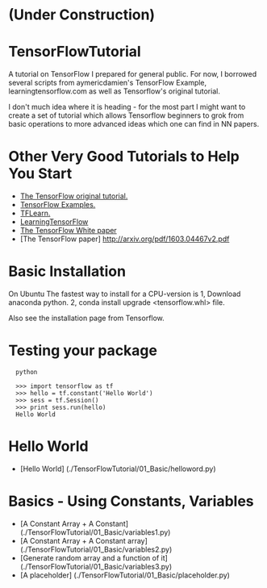 # (Under Construction)

# TensorFlowTutorial

A tutorial on TensorFlow I prepared for general public.  For now, I
borrowed several scripts from aymericdamien's TensorFlow Example,
learningtensorflow.com as well as Tensorflow's original tutorial.

I don't much idea where it is heading - for the most part I might
want to create a set of tutorial which allows Tensorflow beginners to
grok from basic operations to more advanced ideas which one can find
in NN papers.

# Other Very Good Tutorials to Help You Start

* [The TensorFlow original tutorial.](https://www.tensorflow.org/)
* [TensorFlow Examples.](https://github.com/aymericdamien/TensorFlow-Examples)
* [TFLearn.](https://github.com/tflearn/tflearn)
* [LearningTensorFlow](http://learningtensorflow.com/examples/)
* [The TensorFlow White paper](http://download.tensorflow.org/paper/whitepaper2015.pdf)
* [The TensorFlow paper] http://arxiv.org/pdf/1603.04467v2.pdf

# Basic Installation

  On Ubuntu
  The fastest way to install for a CPU-version is
  1, Download anaconda python.
  2, conda install upgrade <tensorflow.whl> file.

  Also see the installation page from Tensorflow.
      

# Testing your package

      python

      >>> import tensorflow as tf
      >>> hello = tf.constant('Hello World')
      >>> sess = tf.Session()
      >>> print sess.run(hello)
      Hello World

# Hello World

* [Hello World] (./TensorFlowTutorial/01_Basic/helloword.py)
                              
# Basics - Using Constants, Variables

* [A Constant Array + A Constant]  (./TensorFlowTutorial/01_Basic/variables1.py)
* [A Constant Array + A Constant array]  (./TensorFlowTutorial/01_Basic/variables2.py)
* [Generate random array and a function of it]  (./TensorFlowTutorial/01_Basic/variables3.py)
* [A placeholder] (./TensorFlowTutorial/01_Basic/placeholder.py)
